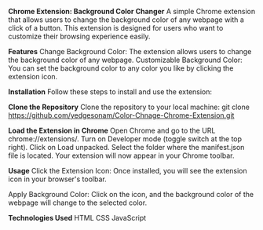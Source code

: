 **Chrome Extension: Background Color Changer**
A simple Chrome extension that allows users to change the background color of any webpage with a click of a button. This extension is designed for users who want to customize their browsing experience easily.

**Features**
Change Background Color: The extension allows users to change the background color of any webpage.
Customizable Background Color: You can set the background color to any color you like by clicking the extension icon.


**Installation**
Follow these steps to install and use the extension:

**Clone the Repository**
Clone the repository to your local machine:
git clone https://github.com/yedgesonam/Color-Chnage-Chrome-Extension.git

**Load the Extension in Chrome**
Open Chrome and go to the URL chrome://extensions/.
Turn on Developer mode (toggle switch at the top right).
Click on Load unpacked.
Select the folder where the manifest.json file is located.
Your extension will now appear in your Chrome toolbar.


**Usage**
Click the Extension Icon:
Once installed, you will see the extension icon in your browser's toolbar.

Apply Background Color:
Click on the icon, and the background color of the webpage will change to the selected color.

**Technologies Used**
HTML
CSS
JavaScript
